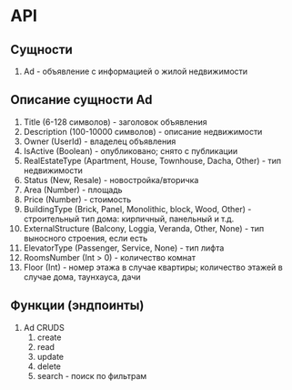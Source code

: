 # API

## Сущности

1. Ad - объявление с информацией о жилой недвижимости

## Описание сущности Ad

1. Title (6-128 символов) - заголовок объявления
2. Description (100-10000 символов) - описание недвижимости
3. Owner (UserId) - владелец объявления
4. IsActive (Boolean) - опубликовано; снято с публикации
2. RealEstateType (Apartment, House, Townhouse, Dacha, Other) - тип недвижимости
3. Status (New, Resale) - новостройка/вторичка
4. Area (Number) - площадь
5. Price (Number) - стоимость
6. BuildingType (Brick, Panel, Мonolithic, block, Wood, Other) - строительный тип дома: кирпичный, панельный и т.д.
7. ExternalStructure (Balcony, Loggia, Veranda, Other, None) - тип выносного строения, если есть
8. ElevatorType (Passenger, Service, None) - тип лифта
9. RoomsNumber (Int > 0) - количество комнат
10. Floor (Int) - номер этажа в случае квартиры; количество этажей в случае дома, таунхауса, дачи

## Функции (эндпоинты)

1. Ad CRUDS
   1. create
   2. read
   3. update
   4. delete
   5. search - поиск по фильтрам

